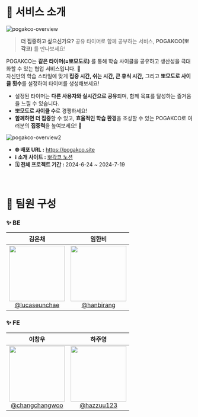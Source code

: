 # 📔 서비스 소개

![pogakco-overview](https://github.com/user-attachments/assets/e55e7afc-a9f2-49ff-9207-1a44334714d4)

> **더 집중하고 싶으신가요?** 공유 타이머로 함께 공부하는 서비스, **POGAKCO(뽀각코)** 를 만나보세요!<br>

POGAKCO는 **같은 타이머(=뽀모도로)** 를 통해 학습 사이클을 공유하고 생산성을 극대화할 수 있는 협업 서비스입니다. 👥 <br> 
자신만의 학습 스타일에 맞게 **집중 시간, 쉬는 시간, 큰 휴식 시간,** 그리고 **뽀모도로 사이클 횟수**를 설정하여 타이머를 생성해보세요! <br> 

- 설정된 타이머는 **다른 사용자와 실시간으로 공유**되며, 함께 목표를 달성하는 즐거움을 느낄 수 있습니다.
- **뽀모도로 사이클 수**로 경쟁하세요!
- **함께하면 더 집중**할 수 있고, **효율적인 학습 환경**을 조성할 수 있는 POGAKCO로 여러분의 **집중력**을 높여보세요! 🚀

![pogakco-overview2](https://github.com/user-attachments/assets/5c249a9f-4e87-4223-ba61-633aaa40e054)

- **🌐 배포 URL :** https://pogakco.site
- **ℹ️ 소개 사이트 :** [뽀각코 노션](https://pogakco.notion.site/POGAKCO-cfc3ab1ae6324b8fbf04fc6ade2eea63)
- **🗓️ 전체 프로젝트 기간 :** 2024-6-24 ~ 2024-7-19

<br>

# 👥 팀원 구성
### ✨ BE
|         **김은채**          |         **임한비**          |
|:--------------------------:|:--------------------------:|
| [<img src="https://avatars.githubusercontent.com/u/123533586?v=4" height=150 width=150> <br/> @lucaseunchae](https://github.com/lucaseunchae) | [<img src="https://avatars.githubusercontent.com/u/80617446?v=4" height=150 width=150> <br/> @hanbirang](https://github.com/hanbirang) |


### ✨ FE

|         **이창우**          |         **하주영**          |
|:--------------------------:|:--------------------------:|
| [<img src="https://avatars.githubusercontent.com/u/50562562?v=4" height=150 width=150> <br/> @changchangwoo](https://github.com/changchangwoo) | [<img src="https://avatars.githubusercontent.com/u/92720304?v=4" height=150 width=150> <br/> @hazzuu123](https://github.com/hazzuu123) |
